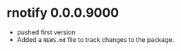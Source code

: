 # rnotify 0.0.0.9000

* pushed first version
* Added a `NEWS.md` file to track changes to the package.
